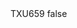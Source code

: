 <?xml version="1.0" encoding="UTF-8"?>
<CustomMetadata xmlns="http://soap.sforce.com/2006/04/metadata">
    <label>TXU659</label>
    <protected>false</protected>
</CustomMetadata>
